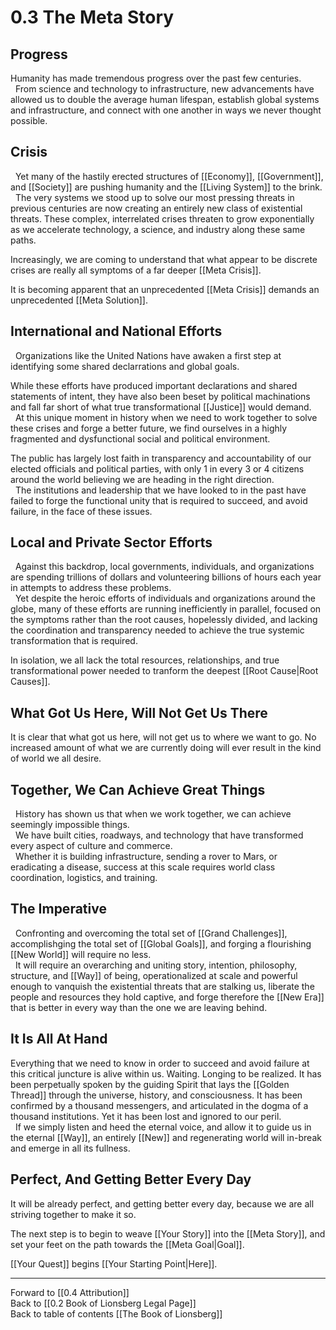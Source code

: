 # 0.3 The Meta Story

## Progress
Humanity has made tremendous progress over the past few centuries.  
 
From science and technology to infrastructure, new advancements have allowed us to double the average human lifespan, establish global systems and infrastructure, and connect with one another in ways we never thought possible. 

## Crisis
 
Yet many of the hastily erected structures of [[Economy]], [[Government]], and [[Society]] are pushing humanity and the [[Living System]] to the brink.  
 
The very systems we stood up to solve our most pressing threats in previous centuries are now creating an entirely new class of existential threats. These complex, interrelated crises threaten to grow exponentially as we accelerate technology, a science, and industry along these same paths.  

Increasingly, we are coming to understand that what appear to be discrete crises are really all symptoms of a far deeper [[Meta Crisis]].  

It is becoming apparent that an unprecedented [[Meta Crisis]] demands an unprecedented  [[Meta Solution]].  

## International and National Efforts 
 
Organizations like the United Nations have awaken a first step at identifying some shared declarrations and global goals.  

While these efforts have produced important declarations and shared statements of intent, they have also been beset by political machinations and fall far short of what true transformational [[Justice]] would demand.  
 
At this unique moment in history when we need to work together to solve these crises and forge a better future, we find ourselves in a highly fragmented and dysfunctional social and political environment.  

The public has largely lost faith in transparency and accountability of our elected officials and political parties, with only 1 in every 3 or 4 citizens around the world believing we are heading in the right direction.  
 
The institutions and leadership that we have looked to in the past have failed to forge the functional unity that is required to succeed, and avoid failure, in the face of these issues.  

## Local and Private Sector Efforts 
 
Against this backdrop, local governments, individuals, and organizations are spending trillions of dollars and volunteering billions of hours each year in attempts to address these problems.  
 
Yet despite the heroic efforts of individuals and organizations around the globe, many of these efforts are running inefficiently in parallel, focused on the symptoms rather than the root causes, hopelessly divided, and lacking the coordination and transparency needed to achieve the true systemic transformation that is required.  

In isolation, we all lack the total resources, relationships, and true transformational power needed to tranform the deepest [[Root Cause|Root Causes]].  

## What Got Us Here, Will Not Get Us There

It is clear that what got us here, will not get us to where we want to go. No increased amount of what we are currently doing will ever result in the kind of world we all desire.  

## Together, We Can Achieve Great Things
 
History has shown us that when we work together, we can achieve seemingly impossible things.  
 
We have built cities, roadways, and technology that have transformed every aspect of culture and commerce.  
 
Whether it is building infrastructure, sending a rover to Mars, or eradicating a disease, success at this scale requires world class coordination, logistics, and training.  

## The Imperative 
 
Confronting and overcoming the total set of [[Grand Challenges]], accomplishging the total set of [[Global Goals]], and forging a flourishing [[New World]] will require no less.  
 
It will require an overarching and uniting story, intention, philosophy, structure, and [[Way]] of being, operationalized at scale and powerful enough to vanquish the existential threats that are stalking us, liberate the people and resources they hold captive, and forge therefore the [[New Era]] that is better in every way than the one we are leaving behind.  

## It Is All At Hand 

Everything that we need to know in order to succeed and avoid failure at this critical juncture is alive within us. Waiting. Longing to be realized. It has been perpetually spoken by the guiding Spirit that lays the [[Golden Thread]] through the universe, history, and consciousness. It has been confirmed by a thousand messengers, and articulated in the dogma of a thousand institutions. Yet it has been lost and ignored to our peril.  
 
If we simply listen and heed the eternal voice, and allow it to guide us in the eternal [[Way]], an entirely [[New]] and regenerating world will in-break and emerge in all its fullness.  

## Perfect, And Getting Better Every Day
It will be already perfect, and getting better every day, because we are all striving together to make it so.  

The next step is to begin to weave [[Your Story]] into the [[Meta Story]], and set your feet on the path towards the [[Meta Goal|Goal]].  

[[Your Quest]] begins [[Your Starting Point|Here]].  

___

Forward to [[0.4 Attribution]]  
Back to [[0.2 Book of Lionsberg Legal Page]]  
Back to table of contents [[The Book of Lionsberg]]  
